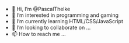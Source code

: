 - 👋 Hi, I’m @PascalThelke
- 👀 I’m interested in programming and gaming
- 🌱 I’m currently learning HTML/CSS/JavaScript
- 💞️ I’m looking to collaborate on ...
- 📫 How to reach me ...

<!---
PascalThelke/PascalThelke is a ✨ special ✨ repository because its `README.md` (this file) appears on your GitHub profile.
You can click the Preview link to take a look at your changes.
--->
